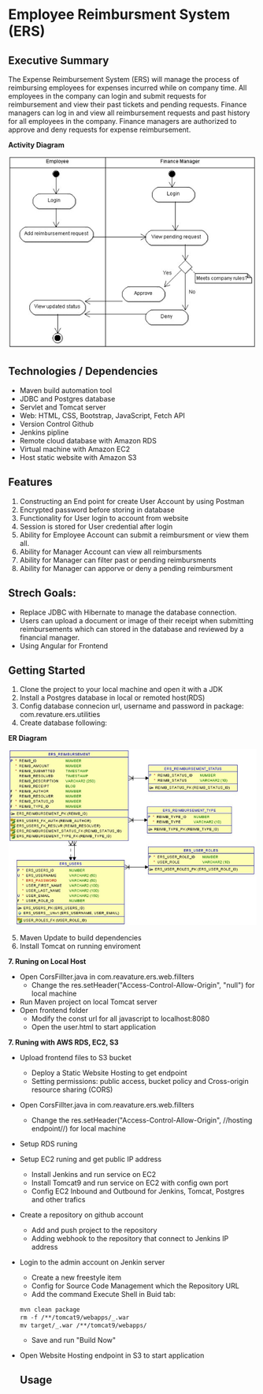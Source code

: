 # Employee Reimbursment System (ERS)

## Executive Summary

The Expense Reimbursement System (ERS) will manage the process of reimbursing employees for expenses incurred while on company time. All employees in the company can login and submit requests for reimbursement and view their past tickets and pending requests. Finance managers can log in and view all reimbursement requests and past history for all employees in the company. Finance managers are authorized to approve and deny requests for expense reimbursement.

**Activity Diagram**

![](./imgs/activity.jpg)

## Technologies / Dependencies

- Maven build automation tool
- JDBC and Postgres database
- Servlet and Tomcat server
- Web: HTML, CSS, Bootstrap, JavaScript, Fetch API
- Version Control Github
- Jenkins pipline
- Remote cloud database with Amazon RDS
- Virtual machine with Amazon EC2
- Host static website with Amazon S3

## Features

1. Constructing an End point for create User Account by using Postman
2. Encrypted password before storing in database
3. Functionality for User login to account from website
4. Session is stored for User credential after login
5. Ability for Employee Account can submit a reimbursment or view them all.
6. Ability for Manager Account can view all reimbursments
7. Ability for Manager can filter past or pending reimbursments
8. Ability for Manager can apporve or deny a pending reimbursment

## Strech Goals:

- Replace JDBC with Hibernate to manage the database connection.
- Users can upload a document or image of their receipt when submitting reimbursements which can stored in the database and reviewed by a financial manager.
- Using Angular for Frontend

## Getting Started

1. Clone the project to your local machine and open it with a JDK
2. Install a Postgres database in local or remoted host(RDS)
3. Config database connecion url, username and password in package: com.revature.ers.utilities
4. Create database following:

**ER Diagram**

![](./imgs/physical.jpg)

5. Maven Update to build dependencies
6. Install Tomcat on running enviroment

**7. Runing on Local Host**

- Open CorsFillter.java in com.reavature.ers.web.fillters
  - Change the res.setHeader("Access-Control-Allow-Origin", "null") for local machine
- Run Maven project on local Tomcat server
- Open frontend folder
  - Modify the const url for all javascript to localhost:8080
  - Open the user.html to start application

**7. Runing with AWS RDS, EC2, S3**

- Upload frontend files to S3 bucket
  - Deploy a Static Website Hosting to get endpoint
  - Setting permissions: public access, bucket policy and Cross-origin resource sharing (CORS)
- Open CorsFillter.java in com.reavature.ers.web.fillters
  - Change the res.setHeader("Access-Control-Allow-Origin", //hosting endpoint//) for local machine
- Setup RDS runing
- Setup EC2 runing and get public IP address
  - Install Jenkins and run service on EC2
  - Install Tomcat9 and run service on EC2 with config own port
  - Config EC2 Inbound and Outbound for Jenkins, Tomcat, Postgres and other trafics
- Create a repository on github account
  - Add and push project to the repository
  - Adding webhook to the repository that connect to Jenkins IP address
- Login to the admin account on Jenkin server
  - Create a new freestyle item
  - Config for Source Code Management which the Repository URL
  - Add the command Execute Shell in Buid tab:
  ```
  mvn clean package
  rm -f /**/tomcat9/webapps/_.war
  mv target/_.war /**/tomcat9/webapps/
  ```
  - Save and run "Build Now"
- Open Website Hosting endpoint in S3 to start application

  ## Usage
